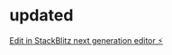 # updated

[Edit in StackBlitz next generation editor ⚡️](https://stackblitz.com/~/github.com/tahunal/updated)